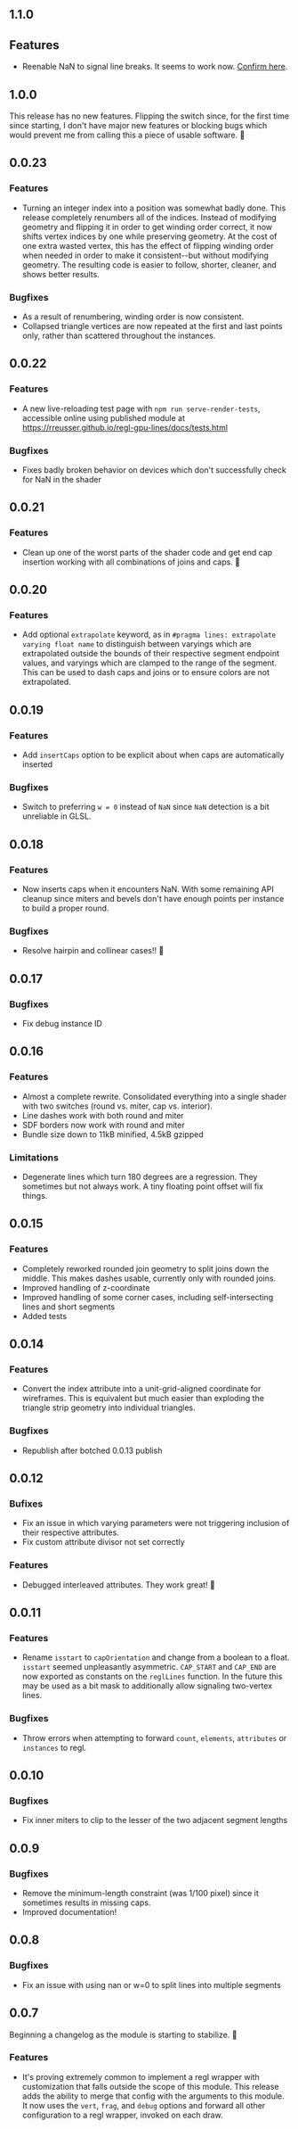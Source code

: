## 1.1.0

## Features

- Reenable NaN to signal line breaks. It seems to work now. [Confirm here](https://rreusser.github.io/regl-gpu-lines/docs/tests.html#miter/insert-caps/nan).

## 1.0.0

This release has no new features. Flipping the switch since, for the first time since starting, I don't have major new features or blocking bugs which would prevent me from calling this a piece of usable software. :tada:

## 0.0.23

### Features

- Turning an integer index into a position was somewhat badly done. This release completely renumbers all of the indices. Instead of modifying geometry and flipping it in order to get winding order correct, it now shifts vertex indices by one while preserving geometry. At the cost of one extra wasted vertex, this has the effect of flipping winding order when needed in order to make it consistent--but without modifying geometry. The resulting code is easier to follow, shorter, cleaner, and shows better results.

### Bugfixes

- As a result of renumbering, winding order is now consistent.
- Collapsed triangle vertices are now repeated at the first and last points only, rather than scattered throughout the instances.

## 0.0.22

### Features

- A new live-reloading test page with `npm run serve-render-tests`, accessible online using published module at https://rreusser.github.io/regl-gpu-lines/docs/tests.html

### Bugfixes

- Fixes badly broken behavior on devices which don't successfully check for NaN in the shader

## 0.0.21

### Features

- Clean up one of the worst parts of the shader code and get end cap insertion working with all combinations of joins and caps. :tada:

## 0.0.20

### Features

- Add optional `extrapolate` keyword, as in `#pragma lines: extrapolate varying float name` to distinguish between varyings which are extrapolated outside the bounds of their respective segment endpoint values, and varyings which are clamped to the range of the segment. This can be used to dash caps and joins or to ensure colors are not extrapolated.

## 0.0.19

### Features

- Add `insertCaps` option to be explicit about when caps are automatically inserted

### Bugfixes

- Switch to preferring `w = 0` instead of `NaN` since `NaN` detection is a bit unreliable in GLSL.

## 0.0.18

### Features

- Now inserts caps when it encounters NaN. With some remaining API cleanup since miters and bevels don't have enough points per instance to build a proper round.

### Bugfixes

- Resolve hairpin and collinear cases!! :tada:

## 0.0.17

### Bugfixes

- Fix debug instance ID

## 0.0.16

### Features

- Almost a complete rewrite. Consolidated everything into a single shader with two switches (round vs. miter, cap vs. interior).
- Line dashes work with both round and miter
- SDF borders now work with round and miter
- Bundle size down to 11kB minified, 4.5kB gzipped

### Limitations

- Degenerate lines which turn 180 degrees are a regression. They sometimes but not always work. A tiny floating point offset will fix things.

## 0.0.15

### Features

- Completely reworked rounded join geometry to split joins down the middle. This makes dashes usable, currently only with rounded joins.
- Improved handling of z-coordinate
- Improved handling of some corner cases, including self-intersecting lines and short segments
- Added tests

## 0.0.14

### Features

- Convert the index attribute into a unit-grid-aligned coordinate for wireframes. This is equivalent but much easier than exploding the triangle strip geometry into individual triangles.

### Bugfixes 

- Republish after botched 0.0.13 publish

## 0.0.12

### Bufixes

- Fix an issue in which varying parameters were not triggering inclusion of their respective attributes.
- Fix custom attribute divisor not set correctly

### Features

- Debugged interleaved attributes. They work great! :tada:
 
## 0.0.11

### Features

- Rename `isstart` to `capOrientation` and change from a boolean to a float. `isstart` seemed unpleasantly asymmetric.  `CAP_START` and `CAP_END` are now exported as constants on the `reglLines` function. In the future this may be used as a bit mask to additionally allow signaling two-vertex lines.
 
### Bugfixes

- Throw errors when attempting to forward `count`, `elements`, `attributes` or `instances` to regl.

## 0.0.10

### Bugfixes

- Fix inner miters to clip to the lesser of the two adjacent segment lengths

## 0.0.9

### Bugfixes

- Remove the minimum-length constraint (was 1/100 pixel) since it sometimes results in missing caps.
- Improved documentation!

## 0.0.8

### Bugfixes

- Fix an issue with using nan or w=0 to split lines into multiple segments

## 0.0.7

Beginning a changelog as the module is starting to stabilize. :tada:

### Features

- It's proving extremely common to implement a regl wrapper with customization that falls outside the scope of this module. This release adds the ability to merge that config with the arguments to this module. It now uses the `vert`, `frag`, and `debug` options and forward all other configuration to a regl wrapper, invoked on each draw.


